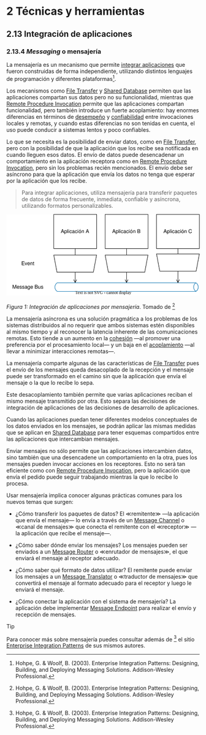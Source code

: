 # 2 Técnicas y herramientas

## 2.13 Integración de aplicaciones

### 2.13.4 *Messaging* o mensajería

La mensajería es un mecanismo que permite [integrar
aplicaciones](./2_13_.Integracion_aplicaciones.md) que fueron construidas de
forma independiente, utilizando distintos lenguajes de programación y diferentes
plataformas[^1].

<!-- cSpell:ignore Hohpe -->

[^1]: Hohpe, G. & Woolf, B. (2003). Enterprise Integration Patterns: Designing,
Building, and Deploying Messaging Solutions. Addison-Wesley Professional.

Los mecanismos como [File Transfer](./2_13_1_File_Transfer.md) y [Shared
Database](./2_13_2_Shared_Database.md) permiten que las aplicaciones compartan
sus datos pero no su funcionalidad, mientras que [Remote Procedure
Invocation](./2_13_3_Remote_Procedure_Invocation.md) permite que las
aplicaciones compartan funcionalidad, pero también introduce un fuerte
acoplamiento: hay enormes diferencias en términos de
[desempeño](/4_Conceptos/4_Rendimiento.md) y
[confiabilidad](/4_Conceptos/4_Disponibilidad.md) entre invocaciones locales y
remotas, y cuando estas diferencias no son tenidas en cuenta, el uso puede
conducir a sistemas lentos y poco confiables.

Lo que se necesita es la posibilidad de enviar datos, como en [File
Transfer](./2_13_1_File_Transfer.md), pero con la posibilidad de que la
aplicación que los recibe sea notificada en cuando lleguen esos datos. El envío
de datos puede desencadenar un comportamiento en la aplicación receptora como en
[Remote Procedure Invocation](./2_13_3_Remote_Procedure_Invocation.md), pero sin
los problemas recién mencionados. El envío debe ser asíncrono para que la
aplicación que envía los datos no tenga que esperar por la aplicación que los
recibe.

> Para integrar aplicaciones, utiliza  mensajería para transferir paquetes de
> datos de forma frecuente, inmediata, confiable y asíncrona, utilizando
> formatos personalizables.

<span id="figura-1"/>

![Integración de aplicaciones por mensajería](/diagrams/Messaging.svg)

*Figura 1: Integración de aplicaciones por mensajería*. Tomado de [^1]

La mensajería asíncrona es una solución pragmática a los problemas de los
sistemas distribuidos al no requerir que ambos sistemas estén disponibles al
mismo tiempo y al reconocer la latencia inherente de las comunicaciones remotas.
Esto tiende a un aumento en la [cohesión](/4_Conceptos/4_Cohesion.md) —al
promover una preferencia por el procesamiento local— y un baja en el
[acoplamiento](/4_Conceptos/4_Acoplamiento.md) —al llevar a minimizar
interacciones remotas—.

La mensajería comparte algunas de las características de [File
Transfer](./2_13_1_File_Transfer.md) pues el envío de los mensajes queda
desacoplado de la recepción y el mensaje puede ser transformado en el camino sin
que la aplicación que envía el mensaje o la que lo recibe lo sepa.

Este desacoplamiento también permite que varias aplicaciones reciban el mismo
mensaje transmitido por otra. Esto separa las decisiones de integración de
aplicaciones de las decisiones de desarrollo de aplicaciones.

Cuando las aplicaciones puedan tener diferentes modelos conceptuales de los
datos enviados en los mensajes, se podrán aplicar las mismas medidas que se
aplican en [Shared Database](./2_13_2_Shared_Database.md) para tener esquemas
compartidos entre las aplicaciones que intercambian mensajes.

Enviar mensajes no sólo permite que las aplicaciones intercambien datos, sino
también que una desencadene un comportamiento en la otra, pues los mensajes
pueden invocar acciones en los receptores. Esto no será tan eficiente como con
[Remote Procedure Invocation](./2_13_3_Remote_Procedure_Invocation.md), pero la
aplicación que envía el pedido puede seguir trabajando mientras la que lo recibe
lo procesa.

Usar mensajería implica conocer algunas prácticas comunes para los nuevos temas
que surgen:

* ¿Cómo transferir los paquetes de datos? El ≪remitente≫ —la aplicación que
  envía el mensaje— lo envía a través de un [Message
  Channel](https://www.enterpriseintegrationpatterns.com/patterns/messaging/MessageChannel.html)
  o ≪canal de mensajes≫ que conecta el remitente con el ≪receptor≫ —la
  aplicación que recibe el mensaje—.

<!-- cSpell:ignore enrutador https://dle.rae.es/enrutador -->

* ¿Cómo saber dónde enviar los mensajes? Los mensajes pueden ser enviados a un
  [Message
  Router](https://www.enterpriseintegrationpatterns.com/patterns/messaging/MessageRouter.html)
  o ≪enrutador de mensajes≫, el que enviará el mensaje al receptor adecuado.

* ¿Cómo saber qué formato de datos utilizar? El remitente puede enviar los
  mensajes a un [Message
  Translator](https://www.enterpriseintegrationpatterns.com/patterns/messaging/MessageTranslator.html)
  o ≪traductor de mensajes≫ que convertirá el mensaje al formato adecuado para
  el receptor y luego le enviará el mensaje.

* ¿Cómo conectar la aplicación con el sistema de mensajería? La aplicación debe
  implementar [Message
  Endpoint](https://www.enterpriseintegrationpatterns.com/patterns/messaging/MessageEndpoint.html)
  para realizar el envío y recepción de mensajes.

> [!TIP]
> Para conocer más sobre mensajería puedes consultar además de [^1] el sitio
> [Enterprise Integration
> Patterns](https://www.enterpriseintegrationpatterns.com) de sus mismos
> autores.
